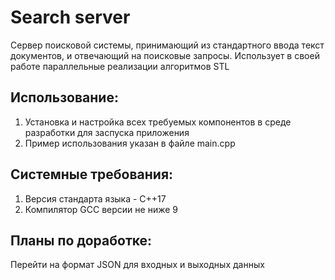 # Search server
Сервер поисковой системы, принимающий из стандартного ввода текст документов, и отвечающий на поисковые запросы. Использует в своей работе параллельные реализации алгоритмов STL
## Использование:
1. Установка и настройка всех требуемых компонентов в среде разработки для заспуска приложения  
2. Пример использования указан в файле main.cpp
## Системные требования:
1. Версия стандарта языка - C++17  
2. Компилятор GCC версии не ниже 9
## Планы по доработке:
Перейти на формат JSON для входных и выходных данных
